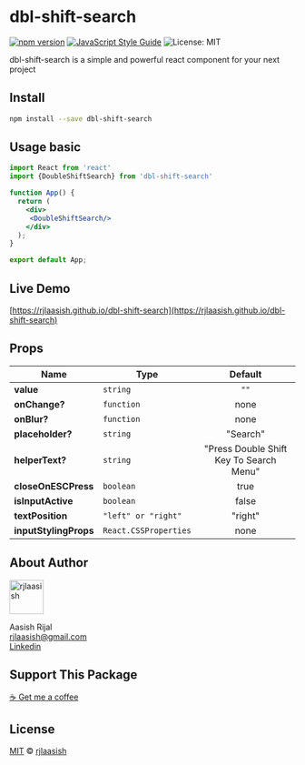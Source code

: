 # dbl-shift-search

[![npm version](https://badge.fury.io/js/dbl-shift-search.svg)](https://badge.fury.io/js/dbl-shift-search)  [![JavaScript Style Guide](https://img.shields.io/badge/code_style-standard-brightgreen.svg)](https://standardjs.com)  ![License: MIT](https://img.shields.io/badge/License-MIT-blue.svg)




dbl-shift-search is a simple and powerful react component for your next project

## Install

```bash
npm install --save dbl-shift-search
```

## Usage basic
```jsx
import React from 'react'
import {DoubleShiftSearch} from 'dbl-shift-search'

function App() {
  return (
    <div>
     <DoubleShiftSearch/>
    </div>
  );
}

export default App;
```

## Live Demo

[https://rjlaasish.github.io/dbl-shift-search](https://rjlaasish.github.io/dbl-shift-search)

## Props
Name              | Type                                | Default
------------------|-------------------------------------|:-------:
**value**         |`string`                 |`""` 
**onChange?**           |`function`               |none
**onBlur?**           |`function`               |none
**placeholder?**          |`string`               | "Search"
**helperText?**     |`string`               | "Press Double Shift Key To Search Menu"
**closeOnESCPress**         |`boolean`                           | true
**isInputActive**        |`boolean`                           | false
**textPosition**     |`"left" or "right"`                             | "right"
**inputStylingProps**      |`React.CSSProperties`                            | none

## About Author

<a href="https://github.com/rjlaasish"><img src="https://avatars.githubusercontent.com/u/51090337?v=4" title="rjlaasish" width="60" borderRadius="50" height="60"></a>

Aasish Rijal <br/>
rjlaasish@gmail.com <br/>
[Linkedin](https://www.linkedin.com/in/aasish-rijal-a25301189/)


## Support This Package
 [:coffee: Get me a coffee](https://www.buymeacoffee.com/rjlaasish) 

## License

[MIT](http://isekivacenz.mit-license.org/)  © [rjlaasish](https://github.com/rjlaasish)